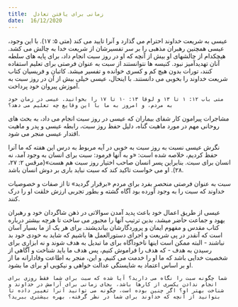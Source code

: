 ```yaml
---
title:  زمانی برای یافتن تعادل
date:  16/12/2020
---
```


عیسی به شریعت خداوند احترام می گذارد و آنرا تایید می کند (متی ۵: ۱۷). با این وجود، عیسی همچنین رهبران مذهبی را  بر سر تفسیرشان از شریعت خدا به چالش می کشد. هیچکدام از چالشهای او بیش از آنچه که او در روز سبت انجام داد، برای پایه های سلطه آنان تهدیدآمیز نبود. کنیسه ها نتوانستند از سبت به عنوان فرصتی برای تعلیم استفاده کنند، تورات بدون هیچ کم و کسری خوانده و تفسیر میشد. کاتبان و فریسیان کتاب شریعت خداوند را بخوبی می دانستند. با اینحال، عیسی خیلی بیش از آن  در روز سبت به آموزش پیروان خود پرداخت.

`متی باب ۱۲: ۱ تا ۱۳ و لوقا ۱۳: ۱۰ تا ۱۷ را بخوانید. عیسی در زمان خود به مردم، و امروز به ما با این وقایع چه تعلیم می دهد؟`

مشاجرات پیرامون کار شفای بیماران که عیسی در روز سبت انجام می داد، به بحث های روحانی مهم در مورد ماهیت گناه، دلیل حفظ روز سبت، رابطه عیسی و پدر و ماهیت اقتدار عیسی منجر می شود.

نگرش عیسی نسبت به روز سبت به خوبی در آیه مربوط به درس این هفته که ما آنرا حفظ کردیم، خلاصه شده است: «و به آنها فرمود: سبت برای انسان به وجود آمد، نه انسان برای سبت. بنابراین پسر انسان صاحب اختیار روز سبت هم هست»(مرقس ۲: ۲۷، ۲۸). او می خواست تاکید کند که سبت نباید باری بر دوش انسان باشد.

سبت به عنوان فرصتی منحصر بفرد برای مردم «برقرار گردید» تا از صفات و خصوصیات خداوند که سبت را به وجود آورده بود آگاه گشته و بطور تجربی ارزش خلقت او را درک کنند.

عیسی از طریق اعمال خود باعث پدید آمدن سوالاتی در ذهن شاگردان خود و رهبران یهود و جماعت حاضر میشد، بدین ترتیب آنها را مجبور می ساخت تا هرچه بیشتر درباره کتاب مقدس و مفهوم ایمان و پروردگارشان بیاندیشند. برای هر یک از ما بسیار آسان است که آنقدر در پی شریعت و اجرای دستورالعمل ها باشیم که شاید به خودی خود بد نباشند - البته ممکن است اینها ناخودآگاه برای ما تبدیل به هدف شوند و نه ابزاری برای رسیدن به هدف - که هدف را فراموش کنیم، پس هدف ما باید شناخت و آگاهی از شخصیت خدایی باشد که ما او را خدمت می کنیم. و این، منجر به اطاعت وفادارانه ما از او بر اساس اعتماد به شایستگی عدالت خواهی و نیکویی او برای ما بشود.

`شما چگونه سبت را نگاه می دارید؟ آیا شده که سبت برای شما فقط روزی برای انجام ندادن یکسری از کارها باشد، بجای زمانی برای آرامش در خداوند و شناخت بهتر او؟ اگر چنین بوده است، چگونه می توانید آنرا تغییر داده تا بتوانید از آنچه که خداوند برای شما در نظر گرفته، بهره بیشتری ببرید؟`